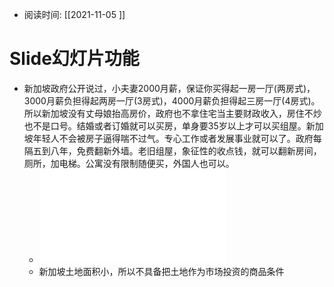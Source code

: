 - 阅读时间: [[2021-11-05  ]]
# Slide幻灯片功能
- 新加坡政府公开说过，小夫妻2000月薪，保证你买得起一房一厅(两房式)，3000月薪负担得起两房一厅(3房式)，4000月薪负担得起三房一厅(4房式)。所以新加坡没有丈母娘抬高房价，政府也不拿住宅当主要财政收入，房住不炒也不是口号。结婚或者订婚就可以买房，单身要35岁以上才可以买组屋。新加坡年轻人不会被房子逼得喘不过气。专心工作或者发展事业就可以了。政府每隔五到八年，免费翻新外墙。老旧组屋，象征性的收点钱，就可以翻新房间，厕所，加电梯。公寓没有限制随便买，外国人也可以。
	- ![新加坡模式研究：如何做到居者有其屋？.pdf](../assets/新加坡模式研究：如何做到居者有其屋？_1649170998350_0.pdf)
	- 新加坡土地面积小，所以不具备把土地作为市场投资的商品条件